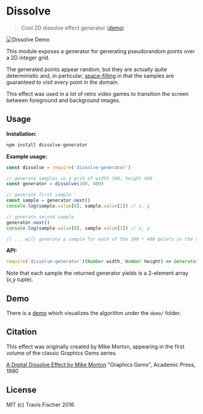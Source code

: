 # Dissolve

> Cool 2D dissolve effect generator ([demo](https://fisch0920.github.io/dissolve-generator/demo))

![Dissolve Demo](https://raw.github.com/fisch0920/dissolve-generator/master/demo/demo.gif)

This module exposes a generator for generating pseudorandom points over a 2D integer grid.

The generated points appear random, but they are actually quite deterministic and, in particular, [space-filling](https://www.wikiwand.com/en/Space-filling_curve) in that the samples are guaranteed to *visit* every point in the domain.

This effect was used in a lot of retro video games to transition the screen between foreground and background images.

## Usage

**Installation:**
```bash
npm install dissolve-generator
```

**Example usage:**

```javascript
const dissolve = require('dissolve-generator')

// generate samples in a grid of width 300, height 400
const generator = dissolve(300, 400)

// generate first sample
const sample = generator.next()
console.log(sample.value[0], sample.value[1]) // x, y

// generate second sample
generator.next()
console.log(sample.value[0], sample.value[1]) // x, y

// ... will generate a sample for each of the 300 * 400 points in the domain
```

**API:**
```javascript
require('dissolve-generator')(Number width, Number height) => Generator<Tuple<Number x, Number y>>
```

Note that each sample the returned generator yields is a 2-element array (x,y tuple).

## Demo

There is a [demo](https://fisch0920.github.io/dissolve-generator/demo) which visualizes the algorithm under the `demo/` folder.

## Citation

This effect was originally created by Mike Morton, appearing in the first volume of the classic Graphics Gems series.

[A Digital Dissolve Effect by Mike Morton](http://dl.acm.org/citation.cfm?id=90821)
"Graphics Gems", Academic Press, 1990

## License

MIT (c) Travis Fischer 2016
